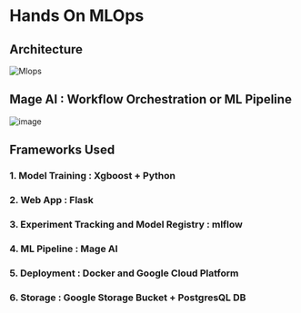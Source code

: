 # Hands On MLOps



## **Architecture**
![Mlops](https://github.com/user-attachments/assets/045fbfa3-aeda-481f-b880-e542887b7100)

## **Mage AI : Workflow Orchestration or ML Pipeline**
![image](https://github.com/user-attachments/assets/51dd601f-f3b5-4dda-81dd-c50b5bf275c4)

## **Frameworks Used**

### 1. Model Training : Xgboost + Python
### 2. Web App : Flask
### 3. Experiment Tracking and Model Registry : mlflow  
### 4. ML Pipeline : Mage AI 
### 5. Deployment : Docker and Google Cloud Platform  
### 6. Storage : Google Storage Bucket + PostgresQL DB
